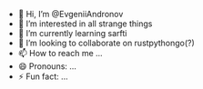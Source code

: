 - 👋 Hi, I’m @EvgeniiAndronov
- 👀 I’m interested in all strange things
- 🌱 I’m currently learning sarfti
- 💞️ I’m looking to collaborate on rustpythongo(?)
- 📫 How to reach me ...
- 😄 Pronouns: ...
- ⚡ Fun fact: ...

<!---
EvgeniiAndronov/EvgeniiAndronov is a ✨ special ✨ repository because its `README.md` (this file) appears on your GitHub profile.
You can click the Preview link to take a look at your changes.
--->
